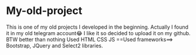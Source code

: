 # My-old-project
This is one of my old projects I developed in the beginning.
Actually I found it in my old telegram account😂 
I like it so decided to upload it on my github. BTW better than nothing
Used HTML CSS JS ==Used frameworks==> Bootstrap, JQuery and Select2 libraries.
